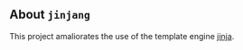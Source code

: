 About `jinjang`
---------------

This project amaliorates the use of the template engine [jinja](https://palletsprojects.com/p/jinja/).
